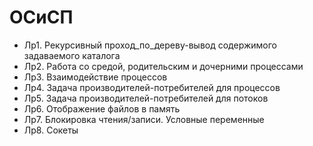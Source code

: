 # ОСиСП

- Лр1. Рекурсивный проход_по_дереву-вывод содержимого задаваемого каталога
- Лр2. Работа со средой, родительским и дочерними процессами
- Лр3. Взаимодействие процессов
- Лр4. Задача производителей-потребителей для процессов
- Лр5. Задача производителей-потребителей для потоков
- Лр6. Отображение файлов в память
- Лр7. Блокировка чтения/записи. Условные переменные
- Лр8. Сокеты
